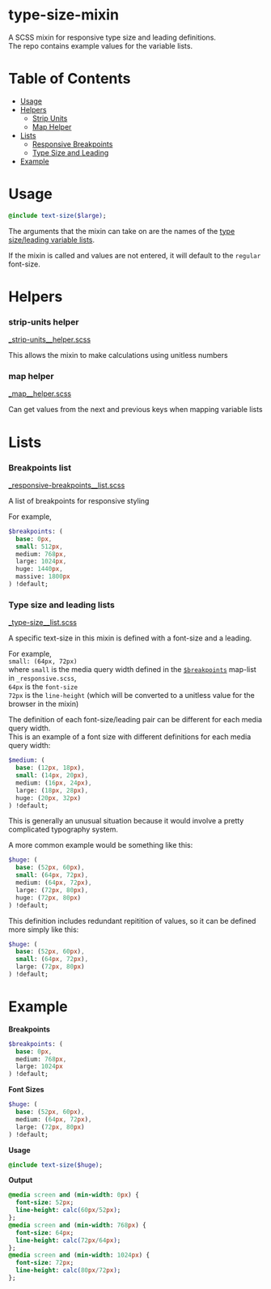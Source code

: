 # type-size-mixin
A SCSS mixin for responsive type size and leading definitions.  
The repo contains example values for the variable lists.

# Table of Contents
- [Usage](#usage)
- [Helpers](#helpers)
  - [Strip Units](#strip-units-helper)
  - [Map Helper](#map-helper)
- [Lists](#lists)
  - [Responsive Breakpoints](#breakpoints-list)
  - [Type Size and Leading](#type-size-and-leading-lists)
- [Example](#example)

# Usage
```sass
@include text-size($large);
```  

The arguments that the mixin can take on are the names of the [type size/leading variable lists](#type-size-and-leading-lists).  

If the mixin is called and values are not entered, it will default to the `regular` font-size.  

# Helpers
### strip-units helper
[_strip-units__helper.scss](https://github.com/codeCrit/type-size-mixin/blob/master/_strip-units__helper.scss)  

This allows the mixin to make calculations using unitless numbers

### map helper
[_map__helper.scss](https://github.com/codeCrit/type-size-mixin/blob/master/_map__helper.scss)  

Can get values from the next and previous keys when mapping variable lists

# Lists

### Breakpoints list
[_responsive-breakpoints__list.scss](https://github.com/codeCrit/type-size-mixin/blob/master/_responsive-breakpoints__list.scss)  

A list of breakpoints for responsive styling  

For example,
```sass
$breakpoints: (
  base: 0px,
  small: 512px,
  medium: 768px,
  large: 1024px,
  huge: 1440px,
  massive: 1800px
) !default;
```

### Type size and leading lists
[_type-size__list.scss](https://github.com/codeCrit/type-size-mixin/blob/master/_type-size__list.scss)  

A specific text-size in this mixin is defined with a font-size and a leading.  

For example,  
  `small: (64px, 72px)`  
  where `small` is the media query width defined in the [`$breakpoints`](#breakpoints-list) map-list in `_responsive.scss`,  
  `64px` is the `font-size`  
  `72px` is the `line-height` (which will be converted to a unitless value for the browser in the mixin)  


The definition of each font-size/leading pair can be different for each media query width.  
This is an example of a font size with different definitions for each media query width:  
```sass
$medium: (
  base: (12px, 18px),
  small: (14px, 20px),
  medium: (16px, 24px),
  large: (18px, 28px),
  huge: (20px, 32px)
) !default;
```
This is generally an unusual situation because it would involve a pretty complicated typography system.  


A more common example would be something like this:  
```sass
$huge: (
  base: (52px, 60px),
  small: (64px, 72px),
  medium: (64px, 72px),
  large: (72px, 80px),
  huge: (72px, 80px)
) !default;
```

This definition includes redundant repitition of values, so it can be defined more simply like this:  
```sass
$huge: (
  base: (52px, 60px),
  small: (64px, 72px),
  large: (72px, 80px)
) !default;
```

# Example
**Breakpoints**
```sass
$breakpoints: (
  base: 0px,
  medium: 768px,
  large: 1024px
) !default;
```
**Font Sizes**
```sass
$huge: (
  base: (52px, 60px),
  medium: (64px, 72px),
  large: (72px, 80px)
) !default;
```
**Usage**
```sass
@include text-size($huge);
```  
**Output**
```sass
@media screen and (min-width: 0px) {
  font-size: 52px;
  line-height: calc(60px/52px);
};
@media screen and (min-width: 768px) {
  font-size: 64px;
  line-height: calc(72px/64px);
};
@media screen and (min-width: 1024px) {
  font-size: 72px;
  line-height: calc(80px/72px);
};
```  
